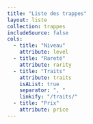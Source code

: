 ```yaml
---
title: "Liste des trappes"
layout: liste
collection: trappes
includeSource: false
cols:
  - title: "Niveau"
    attribute: level
  - title: "Rareté"
    attribute: rarity
  - title: "Traits"
    attribute: traits
    isAList: true
    separator: ", "
    linkify: "/traits/"
  - title: "Prix"
    attribute: price
---
```

